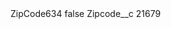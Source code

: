<?xml version="1.0" encoding="UTF-8"?>
<CustomMetadata xmlns="http://soap.sforce.com/2006/04/metadata" xmlns:xsi="http://www.w3.org/2001/XMLSchema-instance" xmlns:xsd="http://www.w3.org/2001/XMLSchema">
    <label>ZipCode634</label>
    <protected>false</protected>
    <values>
        <field>Zipcode__c</field>
        <value xsi:type="xsd:string">21679</value>
    </values>
</CustomMetadata>
